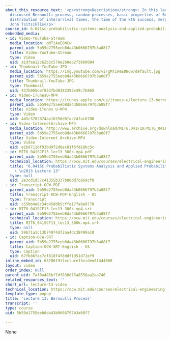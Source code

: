 ```yaml
---
about_this_resource_text: '<p><strong>Description</strong>: In this lecture, the professor
  discussed Bernoulli process, random processes, basic properties of Bernoulli process,
  distribution of interarrival times, the time of the kth success, merging and splitting.</p>  <p><strong>Instructor</strong>:
  John Tsitsiklis</p>'
course_id: 6-041sc-probabilistic-systems-analysis-and-applied-probability-fall-2013
embedded_media:
- id: Video-YouTube-Stream
  media_location: gMTiAeE0NCw
  parent_uid: 5b59e2755eeb8da43b0666797b3a08f7
  title: Video-YouTube-Stream
  type: Video
  uid: a1dfaa12c62b3c570e2b9eb2f30b0084
- id: Thumbnail-YouTube-JPG
  media_location: https://img.youtube.com/vi/gMTiAeE0NCw/default.jpg
  parent_uid: 5b59e2755eeb8da43b0666797b3a08f7
  title: Thumbnail-YouTube-JPG
  type: Thumbnail
  uid: 437b065def8537bd8382395e39c7b865
- id: Video-iTunesU-MP4
  media_location: https://itunes.apple.com/us/itunes-u/lecture-13-bernoulli-process/id577778306?i=123745411
  parent_uid: 5b59e2755eeb8da43b0666797b3a08f7
  title: Video-iTunes U-MP4
  type: Video
  uid: 445c3702874aa16256d0fac24fac6780
- id: Video-InternetArchive-MP4
  media_location: http://www.archive.org/download/MIT6.041F10/MIT6_041F11_lec13_300k.mp4
  parent_uid: 5b59e2755eeb8da43b0666797b3a08f7
  title: Video-Internet Archive-MP4
  type: Video
  uid: e1bd711df93bd9f2d8ec81f6fd18bc5c
- id: MIT6_041SCF13_lec13_300k.mp4.pdf
  parent_uid: 5b59e2755eeb8da43b0666797b3a08f7
  technical_location: https://ocw.mit.edu/courses/electrical-engineering-and-computer-science/6-041sc-probabilistic-systems-analysis-and-applied-probability-fall-2013/resource-index/lecture-videos/lecture-13-video/MIT6_041SCF13_lec13_300k.mp4.pdf
  title: "6.041SC Probabilistic Systems Analysis and Applied Probability, Fall 2013Transcript\
    \ \u2013 Lecture 13"
  type: null
  uid: 2e3cd1d57c41355b337b80dd7c869cf8
- id: Transcript-OCW-PDF
  parent_uid: 5b59e2755eeb8da43b0666797b3a08f7
  title: Transcript-OCW-PDF-English - US
  type: Transcript
  uid: c55bb4a6c34c45ddb5cffe17fa9a9778
- id: MIT6_041SCF13_lec13_300k.mp4.srt
  parent_uid: 5b59e2755eeb8da43b0666797b3a08f7
  technical_location: https://ocw.mit.edu/courses/electrical-engineering-and-computer-science/6-041sc-probabilistic-systems-analysis-and-applied-probability-fall-2013/resource-index/lecture-videos/lecture-13-video/MIT6_041SCF13_lec13_300k.mp4.srt
  title: MIT6_041SCF13_lec13_300k.mp4.srt
  type: null
  uid: 59671a1c13b74974d72aa4dc38499a10
- id: Caption-OCW-SRT
  parent_uid: 5b59e2755eeb8da43b0666797b3a08f7
  title: Caption-OCW-SRT-English - US
  type: Caption
  uid: 67fb86fac7cf818f4f8ddf1d51d71ef9
inline_embed_id: 63786191lecture13video81444068
layout: video
order_index: null
parent_uid: 7af0a485bf7df830d75a8558aa2aa746
related_resources_text: ''
short_url: lecture-13-video
technical_location: https://ocw.mit.edu/courses/electrical-engineering-and-computer-science/6-041sc-probabilistic-systems-analysis-and-applied-probability-fall-2013/resource-index/lecture-videos/lecture-13-video
template_type: popup
title: 'Lecture 13: Bernoulli Process'
transcript: ''
type: course
uid: 5b59e2755eeb8da43b0666797b3a08f7

---
```

None